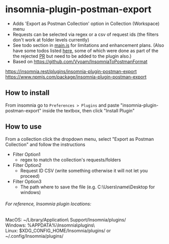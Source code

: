 # insomnia-plugin-postman-export

* Adds 'Export as Postman Collection' option in Collection (Workspace) menu  
* Requests can be selected via regex or a csv of request ids (the filters don't work at folder levels currently)  
* See todo section in [main.js](https://github.com/Vyoam/insomnia-plugin-postman-export/blob/main/main.js) for limitations and enhancement plans. (Also have some todos listed [here](https://github.com/Vyoam/InsomniaToPostmanFormat/blob/main/convertJsonFile.js), some of which were done as part of the the rejected [PR](https://github.com/Kong/insomnia/pull/3827) but need to be added to the plugin also.)
* Based on https://github.com/Vyoam/InsomniaToPostmanFormat

https://insomnia.rest/plugins/insomnia-plugin-postman-export  
https://www.npmjs.com/package/insomnia-plugin-postman-export  

## How to install

From insomnia go to `Preferences > Plugins` and paste "insomnia-plugin-postman-export" inside the textbox, then click "Install Plugin"

## How to use

From a collection click the dropdown menu, select "Export as Postman Collection" and follow the instructions
- Filter Option1
  - regex to match the collection's requests/folders
- Filter Option2
  - Request ID CSV (write something otherwise it will not let you proceed)
- Filter Option3
  - The path where to save the file (e.g. C:\Users\name\Desktop for windows)

###### For reference, Insomnia plugin locations:
MacOS: ~/Library/Application\ Support/Insomnia/plugins/  
Windows: %APPDATA%\Insomnia\plugins\  
Linux: $XDG_CONFIG_HOME/Insomnia/plugins/ or ~/.config/Insomnia/plugins/  
